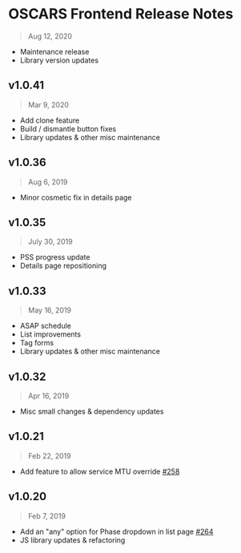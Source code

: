 # OSCARS Frontend Release Notes
> Aug 12, 2020
- Maintenance release
- Library version updates

## v1.0.41
> Mar 9, 2020
- Add clone feature
- Build / dismantle button fixes
- Library updates & other misc maintenance

## v1.0.36
> Aug 6, 2019
- Minor cosmetic fix in details page

## v1.0.35
> July 30, 2019
- PSS progress update
- Details page repositioning


## v1.0.33
> May 16, 2019
- ASAP schedule
- List improvements
- Tag forms 
- Library updates & other misc maintenance

## v1.0.32
> Apr 16, 2019
- Misc small changes & dependency updates

## v1.0.21

> Feb 22, 2019

- Add feature to allow service MTU override [#258](https://github.com/esnet/oscars/issues/258)

## v1.0.20

> Feb 7, 2019

- Add an "any" option for Phase dropdown in list page [#264](https://github.com/esnet/oscars/issues/264)
- JS library updates & refactoring

